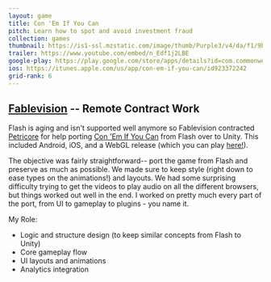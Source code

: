 ```yaml
---
layout: game
title: Con 'Em If You Can
pitch: Learn how to spot and avoid investment fraud
collection: games
thumbnail: https://is1-ssl.mzstatic.com/image/thumb/Purple3/v4/da/f1/9b/daf19b7a-1506-d502-c84c-962a825e06f1/source/512x512bb.jpg
trailer: https://www.youtube.com/embed/n_Edf1j2LBE
google-play: https://play.google.com/store/apps/details?id=com.commonwealth.fraudville
ios: https://itunes.apple.com/us/app/con-em-if-you-can/id923372242
grid-rank: 6
---
```


## [Fablevision](https://www.fablevisionstudios.com/) -- Remote Contract Work

Flash is aging and isn't supported well anymore so Fablevision contracted [Petricore](https://petricoregames.com/) for help porting [Con 'Em If You Can](https://www.conemifyoucan.org/) from Flash over to Unity. This included Android, iOS, and a WebGL release (which you can play [here!](https://www.conemifyoucan.org/ConEmWebGL/index.html)).

The objective was fairly straightforward-- port the game from Flash and preserve as much as possible. We made sure to keep style (right down to ease types on the animations!) and layouts. We had some surprising difficulty trying to get the videos to play audio on all the different browsers, but things worked out well in the end. I worked on pretty much every part of the port, from UI to gameplay to plugins - you name it.

My Role:
- Logic and structure design (to keep similar concepts from Flash to Unity)
- Core gameplay flow
- UI layouts and animations
- Analytics integration